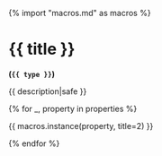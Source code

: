 {% import "macros.md" as macros %}
# {{ title }}

**(`{{ type }}`)**

{{ description|safe }}

{% for _, property in properties %}

{{ macros.instance(property, title=2) }}

{% endfor %}
